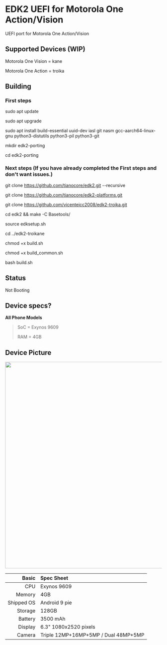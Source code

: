 # EDK2 UEFI for Motorola One Action/Vision
UEFI port for Motorola One Action/Vision

## Supported Devices (WIP)

Motorola One Vision = kane

Motorola One Action = troika

## Building

### First steps

sudo apt update

sudo apt upgrade

sudo apt install build-essential uuid-dev iasl git nasm gcc-aarch64-linux-gnu python3-distutils python3-pil python3-git

mkdir edk2-porting

cd edk2-porting

### Next steps (If you have already completed the First steps and don't want issues.)

git clone https://github.com/tianocore/edk2.git --recursive

git clone https://github.com/tianocore/edk2-platforms.git

git clone https://github.com/vicenteicc2008/edk2-troika.git

cd edk2 && make -C Basetools/

source edksetup.sh

cd ../edk2-troikane

chmod +x build.sh

chmod +x build_common.sh

bash build.sh

## Status

Not Booting


## Device specs?

__All Phone Models__
> SoC = Exynos 9609
> 
> RAM = 4GB

## Device Picture

<img src="https://www.movilzona.es/app/uploads/2019/10/Motorola-One-Vision-vs-Motorola-One-Action.png" width="1268" height="664" />

Basic   | Spec Sheet
-------:|:--------------------------------------------------------------------
CPU     | Exynos 9609
Memory  | 4GB
Shipped OS | Android 9 pie
Storage | 128GB
Battery | 3500 mAh
Display | 6.3" 1080x2520 pixels
Camera  | Triple 12MP+16MP+5MP / Dual 48MP+5MP
